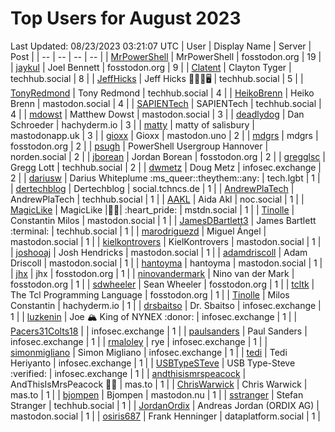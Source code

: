 # Top Users for August 2023
Last Updated: 08/23/2023 03:21:07 UTC
| User | Display Name | Server | Post |
| -- | -- | -- | -- |
| [MrPowerShell](https://fosstodon.org/@MrPowerShell) | MrPowerShell | fosstodon.org | 19 |
| [jaykul](https://fosstodon.org/@jaykul) | Joel Bennett | fosstodon.org | 9 |
| [Clatent](https://techhub.social/@Clatent) | Clayton Tyger | techhub.social | 8 |
| [JeffHicks](https://techhub.social/@JeffHicks) | Jeff Hicks 🐶🎼🍷🖥️ | techhub.social | 5 |
| [TonyRedmond](https://techhub.social/@TonyRedmond) | Tony Redmond | techhub.social | 4 |
| [HeikoBrenn](https://mastodon.social/@HeikoBrenn) | Heiko Brenn | mastodon.social | 4 |
| [SAPIENTech](https://techhub.social/@SAPIENTech) | SAPIENTech | techhub.social | 4 |
| [mdowst](https://mastodon.social/@mdowst) | Matthew Dowst | mastodon.social | 3 |
| [deadlydog](https://hachyderm.io/@deadlydog) | Dan Schroeder | hachyderm.io | 3 |
| [matty](https://mastodonapp.uk/@matty) | matty of salisbury | mastodonapp.uk | 3 |
| [gioxx](https://mastodon.uno/@gioxx) | Gioxx | mastodon.uno | 2 |
| [mdgrs](https://fosstodon.org/@mdgrs) | mdgrs | fosstodon.org | 2 |
| [psugh](https://norden.social/@psugh) | PowerShell Usergroup Hannover | norden.social | 2 |
| [jborean](https://fosstodon.org/@jborean) | Jordan Borean | fosstodon.org | 2 |
| [gregglsc](https://techhub.social/@gregglsc) | Gregg Lott | techhub.social | 2 |
| [dwmetz](https://infosec.exchange/@dwmetz) | Doug Metz | infosec.exchange | 2 |
| [dariusw](https://tech.lgbt/@dariusw) | Darius Whiteplume :ms_queer:​:theythem:​:any:​ | tech.lgbt | 1 |
| [dertechblog](https://social.tchncs.de/@dertechblog) | Dertechblog | social.tchncs.de | 1 |
| [AndrewPlaTech](https://techhub.social/@AndrewPlaTech) | AndrewPlaTech | techhub.social | 1 |
| [AAKL](https://noc.social/@AAKL) | Aida Akl | noc.social | 1 |
| [MagicLike](https://mstdn.social/@MagicLike) | MagicLike |💙💛| :heart_pride: | mstdn.social | 1 |
| [Tinolle](https://mastodon.social/@Tinolle) | Constantin Milos | mastodon.social | 1 |
| [JamesDBartlett3](https://techhub.social/@JamesDBartlett3) | James Bartlett :terminal: | techhub.social | 1 |
| [marodriguezd](https://mastodon.social/@marodriguezd) | Miguel Ángel | mastodon.social | 1 |
| [kielkontrovers](https://mastodon.social/@kielkontrovers) | KielKontrovers | mastodon.social | 1 |
| [joshooaj](https://mastodon.social/@joshooaj) | Josh Hendricks | mastodon.social | 1 |
| [adamdriscoll](https://mastodon.social/@adamdriscoll) | Adam Driscoll | mastodon.social | 1 |
| [hantoyma](https://mastodon.social/@hantoyma) | hantoyma | mastodon.social | 1 |
| [jhx](https://fosstodon.org/@jhx) | jhx | fosstodon.org | 1 |
| [ninovandermark](https://fosstodon.org/@ninovandermark) | Nino van der Mark | fosstodon.org | 1 |
| [sdwheeler](https://fosstodon.org/@sdwheeler) | Sean Wheeler | fosstodon.org | 1 |
| [tcltk](https://fosstodon.org/@tcltk) | The Tcl Programming Language | fosstodon.org | 1 |
| [Tinolle](https://hachyderm.io/@Tinolle) | Milos Constantin | hachyderm.io | 1 |
| [drsbaitso](https://infosec.exchange/@drsbaitso) | Dr. Sbaitso | infosec.exchange | 1 |
| [luzkenin](https://infosec.exchange/@luzkenin) | Joe 🏔️ King of NYNEX :donor: | infosec.exchange | 1 |
| [Pacers31Colts18](https://infosec.exchange/@Pacers31Colts18) |  | infosec.exchange | 1 |
| [paulsanders](https://infosec.exchange/@paulsanders) | Paul Sanders | infosec.exchange | 1 |
| [rmaloley](https://infosec.exchange/@rmaloley) | rye | infosec.exchange | 1 |
| [simonmigliano](https://infosec.exchange/@simonmigliano) | Simon Migliano | infosec.exchange | 1 |
| [tedi](https://infosec.exchange/@tedi) | Tedi Heriyanto | infosec.exchange | 1 |
| [USBTypeSTeve](https://infosec.exchange/@USBTypeSTeve) | USB Type-Steve :verified: | infosec.exchange | 1 |
| [andthisismrspeacock](https://mas.to/@andthisismrspeacock) | AndThisIsMrsPeacock 🏳‍🌈 | mas.to | 1 |
| [ChrisWarwick](https://mas.to/@ChrisWarwick) | Chris Warwick | mas.to | 1 |
| [bjompen](https://mastodon.nu/@bjompen) | Bjompen | mastodon.nu | 1 |
| [sstranger](https://techhub.social/@sstranger) | Stefan Stranger | techhub.social | 1 |
| [JordanOrdix](https://mastodon.social/@JordanOrdix) | Andreas Jordan (ORDIX AG) | mastodon.social | 1 |
| [osiris687](https://dataplatform.social/@osiris687) | Frank Henninger | dataplatform.social | 1 |
